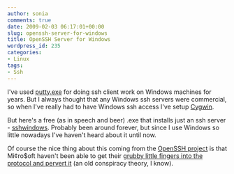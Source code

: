 ```yaml
---
author: sonia
comments: true
date: 2009-02-03 06:17:01+00:00
slug: openssh-server-for-windows
title: OpenSSH Server for Windows
wordpress_id: 235
categories:
- Linux
tags:
- Ssh
---
```


I've used [putty.exe](http://www.chiark.greenend.org.uk/~sgtatham/putty/download.html) for doing ssh client work on Windows machines for years. But I always thought that any Windows ssh servers were commercial, so when I've really had to have Windows ssh access I've setup [Cygwin](http://www.cygwin.com/).

But here's a free (as in speech and beer) .exe that installs just an ssh server - [sshwindows](http://sshwindows.sourceforge.net/). Probably been around forever, but since I use Windows so little nowadays I've haven't heard about it until now.

Of course the nice thing about this coming from the [OpenSSH project](http://www.openssh.com/) is that Mi¢ro$oft haven't been able to get their [grubby little fingers into the protocol and pervert it](http://www.catb.org/~esr/halloween/) (an old conspiracy theory, I know).
